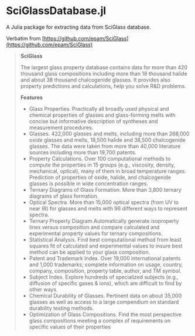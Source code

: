 # SciGlassDatabase.jl

A Julia package for extracting data from SciGlass database.

Verbatim from [https://github.com/epam/SciGlass](https://github.com/epam/SciGlass)

> __SciGlass__
>
> The largest glass property database contains data for more than 420 thousand glass compositions including more than 18 thousand halide and about 38 thousand chalcogenide glasses. It provides also property predictions and calculations, help you solve R&D problems.
>
> __Features__
>
> - Glass Properties. Practically all broadly used physical and chemical properties of glasses and glass-forming melts with concise but informative description of syntheses and measurement procedures.
> - Glasses. 422,000 glasses and melts, including more than 268,000 oxide glasses and melts, 18,500 halide and 38,500 chalcogenide glasses. The data were taken from more than 40,000 literature sources including more than 19,700 patents.
> - Property Calculations. Over 100 computational methods to compute the properties in 15 groups (e.g., viscosity, density, mechanical, optical), many of them in broad temperature ranges. Prediction of properties of oxide, halide, and chalcogenide glasses is possible in wide concentration ranges.
> - Ternary Diagrams of Glass Formation. More than 3,800 ternary diagrams of glass formation.
> - Optical Spectra. More than 15,000 optical spectra (from UV to near IR) for glasses and melts with 96 different ways to represent spectra.
> - Ternary Property Diagram.Automatically generate isoproperty lines versus composition and compare calculated and experimental property values for ternary compositions.
> - Statistical Analysis. Find best computational method from least squares fit of calculated and experimental values to insure best method can be applied to your glass composition.
> - Patent and Trademark Index. Over 19,000 international patents and 1,000 trademarks; complete information on usage, country, company, composition, property table, author, and TM symbol.
> - Subject Index. Explore hundreds of specialized subjects (e.g., diffusion of specific gases & ions), which are difficult to find by other ways.
> - Chemical Durability of Glasses. Pertinent data on about 35,000 glasses as well as access to a large compendium on standard durability testing methods.
> - Optimization of Glass Compositions. Find the most perspective glass compositions meeting a complex of requirements on specific values of their properties



